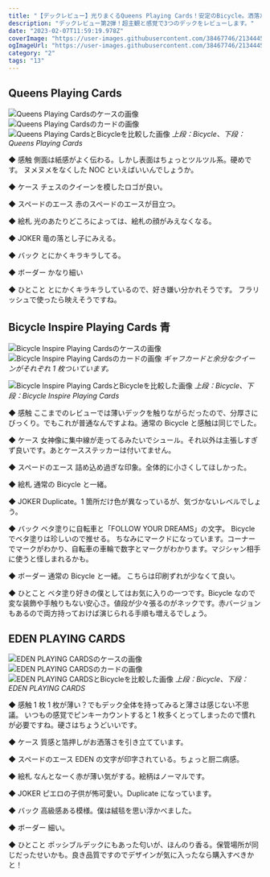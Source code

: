 ```yaml
---
title: "【デックレビュー】光りまくるQueens Playing Cards！安定のBicycle。洒落たデザインEDEN PLAYING CARDS【第2弾】"
description: "デックレビュー第2弾！超主観と感覚で3つのデックをレビューします。"
date: "2023-02-07T11:59:19.978Z"
coverImage: "https://user-images.githubusercontent.com/38467746/213444543-90cc9228-ba9c-446d-b119-4c0f83c218fb.jpeg"
ogImageUrl: "https://user-images.githubusercontent.com/38467746/213444543-90cc9228-ba9c-446d-b119-4c0f83c218fb.jpeg"
category: "2"
tags: "13"
---
```


## **Queens Playing Cards**

![Queens Playing Cardsのケースの画像](https://user-images.githubusercontent.com/38467746/213150877-aa70a753-ba86-4a2a-912a-4dc9a6cdd0f5.jpeg)
![Queens Playing Cardsのカードの画像](https://user-images.githubusercontent.com/38467746/213150883-49283f9a-397b-405e-a7d5-e50c5a927ff5.jpeg)
![Queens Playing CardsとBicycleを比較した画像](https://user-images.githubusercontent.com/38467746/213150889-1ae842b0-9e99-417a-84b5-77635f9a714d.jpeg)
_上段：Bicycle、下段：Queens Playing Cards_

◆ 感触
側面は紙感がよく伝わる。しかし表面はちょっとツルツル系。硬めです。
ヌメヌメをなくした NOC といえばいいんでしょうか。

◆ ケース
チェスのクイーンを模したロゴが良い。

◆ スペードのエース
赤のスペードのエースが目立つ。

◆ 絵札
光のあたりどころによっては、絵札の顔がみえなくなる。

◆ JOKER
竜の落とし子にみえる。

◆ バック
とにかくキラキラしてる。

◆ ボーダー
かなり細い

◆ ひとこと
とにかくキラキラしているので、好き嫌い分かれそうです。
フラリッシュで使ったら映えそうですね。

## **Bicycle Inspire Playing Cards 青**

![Bicycle Inspire Playing Cardsのケースの画像](https://user-images.githubusercontent.com/38467746/213150896-6ae5c81e-bf80-418e-9186-e7f0579d4f8a.jpeg)
![Bicycle Inspire Playing Cardsのカードの画像](https://user-images.githubusercontent.com/38467746/213150899-852fa15f-f244-4422-a4c8-0eec4ec3739b.jpeg)
_ギャフカードと余分なクイーンがそれぞれ 1 枚ついています。_

![Bicycle Inspire Playing CardsとBicycleを比較した画像](https://user-images.githubusercontent.com/38467746/213150906-185d8346-5803-4f41-9c2d-f1015327adeb.jpeg)
_上段：Bicycle、下段：Bicycle Inspire Playing Cards_

◆ 感触
ここまでのレビューでは薄いデックを触りながらだったので、分厚さにびっくり。でもこれが普通なんですよね。通常の Bicycle と感触は同じでした。

◆ ケース
女神像に集中線が走ってるみたいでシュール。それ以外は主張しすぎず良いです。あとケースステッカーは付いてません。

◆ スペードのエース
詰め込め過ぎな印象。全体的に小さくしてほしかった。

◆ 絵札
通常の Bicycle と一緒。

◆ JOKER
Duplicate。1 箇所だけ色が異なっているが、気づかないレベルでしょう。

◆ バック
ベタ塗りに自転車と「FOLLOW YOUR DREAMS」の文字。
Bicycle でベタ塗りは珍しいので推せる。
ちなみにマークドになっています。コーナーでマークがわかり、自転車の車輪で数字とマークがわかります。マジシャン相手に使うと怪しまれるかも。

◆ ボーダー
通常の Bicycle と一緒。
こちらは印刷ずれが少なくて良い。

◆ ひとこと
ベタ塗り好きの僕としてはお気に入りの一つです。Bicycle なので変な装飾や手触りもない安心さ。値段が少々張るのがネックです。赤バージョンもあるので両方持っておけば演じられる手順も増えるでしょう。

## **EDEN PLAYING CARDS**

![EDEN PLAYING CARDSのケースの画像](https://user-images.githubusercontent.com/38467746/213150910-c4458fba-08b0-468f-9880-a91bebcd0506.jpeg)
![EDEN PLAYING CARDSのカードの画像](https://user-images.githubusercontent.com/38467746/213150914-91160051-1afb-4f9d-9097-dded4329b354.jpeg)
![EDEN PLAYING CARDSとBicycleを比較した画像](https://user-images.githubusercontent.com/38467746/213150918-82b14e59-4d17-4685-a5bd-7e2fd217d7fb.jpeg)
_上段：Bicycle、下段：EDEN PLAYING CARDS_

◆ 感触
1 枚 1 枚が薄い？でもデック全体を持ってみると薄さは感じない不思議。
いつもの感覚でピンキーカウントすると 1 枚多くとってしまったので慣れが必要ですね。硬さはちょうどいいです。

◆ ケース
質感と箔押しがお洒落さを引き立てています。

◆ スペードのエース
EDEN の文字が印字されている。ちょっと厨二病感。

◆ 絵札
なんとなーく赤が薄い気がする。絵柄はノーマルです。

◆ JOKER
ピエロの子供が怖可愛い。Duplicate になっています。

◆ バック
高級感ある模様。僕は絨毯を思い浮かべました。

◆ ボーダー
細い。

◆ ひとこと
ポッシブルデックにもあった匂いが、ほんのり香る。保管場所が同じだったせいかも。良き品質ですのでデザインが気に入ったなら購入すべきかと！
